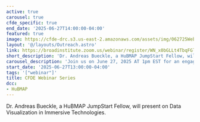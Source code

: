 ```yaml
---
active: true
carousel: true
cfde_specific: true
end_date: '2025-06-27T14:00:00-04:00'
featured: true
image: https://cfde-drc.s3.us-east-2.amazonaws.com/assets/img/062725Webinar.png
layout: '@/layouts/Outreach.astro'
link: https://broadinstitute.zoom.us/webinar/register/WN_x0bGLLt4TbqFGlxlMM-T2A
short_description: 'Dr. Andreas Bueckle, a HuBMAP JumpStart Fellow, will present on Data Visualization in Immersive Technologies.'
carousel_description: 'Join us on June 27, 2025 AT 1pm EST for an engaging webinar about Data Visualization in Immersive Technologies.'
start_date: '2025-06-27T13:00:00-04:00'
tags: '["webinar"]'
title: CFDE Webinar Series
dcc:
- HuBMAP
---
```

Dr. Andreas Bueckle, a HuBMAP JumpStart Fellow, will present on Data Visualization in Immersive Technologies.
